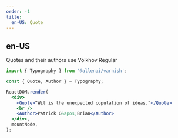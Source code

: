 ```yaml
---
order: -1
title:
  en-US: Quote
---
```


## en-US

Quotes and their authors use Volkhov Regular

```jsx
import { Typography } from '@allenai/varnish';

const { Quote, Author } = Typography;

ReactDOM.render(
  <div>
    <Quote>“Wit is the unexpected copulation of ideas.”</Quote>
    <br />
    <Author>Patrick O&apos;Brian</Author>
  </div>,
  mountNode,
);
```
